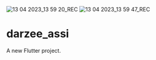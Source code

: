 ![13 04 2023_13 59 20_REC](https://user-images.githubusercontent.com/62950811/231701594-491ba7e7-efd8-4072-b89b-e6d788f895fd.png)
![13 04 2023_13 59 47_REC](https://user-images.githubusercontent.com/62950811/231701613-4a9312e4-84e0-4025-8998-9b8c383170ac.png)
# darzee_assi

A new Flutter project.

